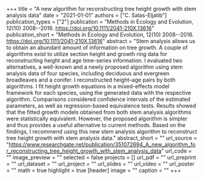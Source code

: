 +++
title = "A new algorithm for reconstructing tree height growth with stem analysis data"
date = "2021-01-01"
authors = ["C. Salas-Eljatib"]
publication_types = ["2"]
publication = "Methods in Ecology and Evolution, 12(10) 2008--2016. https://doi.org/10.1111/2041-210X.13616"
publication_short = "Methods in Ecology and Evolution, 12(10) 2008--2016. https://doi.org/10.1111/2041-210X.13616"
abstract = "Stem analysis allows us to obtain an abundant amount of information on tree growth. A couple of algorithms exist to utilize section height and growth ring data for reconstructing height and age time-series information. I evaluated two alternatives, a well-known and a newly proposed algorithm using stem analysis data of four species, including deciduous and evergreen broadleaves and a conifer. I reconstructed height–age pairs by both algorithms. I fit height growth equations in a mixed-effects model framework for each species, using the generated data with the respective algorithm. Comparisons considered confidence intervals of the estimated parameters, as well as regression-based equivalence tests. Results showed that the fitted growth models obtained from both stem analysis algorithms were statistically equivalent. However, the proposed algorithm is simpler and thus provides a useful alternative to current methods. Based on the findings, I recommend using this new stem analysis algorithm to reconstruct tree height growth with stem analysis data."
abstract_short = ""
url_source = "https://www.researchgate.net/publication/351072694_A_new_algorithm_for_reconstructing_tree_height_growth_with_stem_analysis_data"
url_code = ""
image_preview = ""
selected = false
projects = []
url_pdf = ""
url_preprint = ""
url_dataset = ""
url_project = ""
url_slides = ""
url_video = ""
url_poster = ""
math = true
highlight = true
[header]
image = ""
caption = ""
+++
